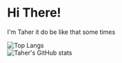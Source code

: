 # Hi There!
I'm Taher
it do be like that some times


![Top Langs](https://github-readme-stats.vercel.app/api/top-langs/?username=TaherJalal&hide_progress=true%theme=gradient)
<br>
![Taher's GitHub stats](https://github-readme-stats.vercel.app/api?username=TaherJalal&show_icons=true&theme=radical)
